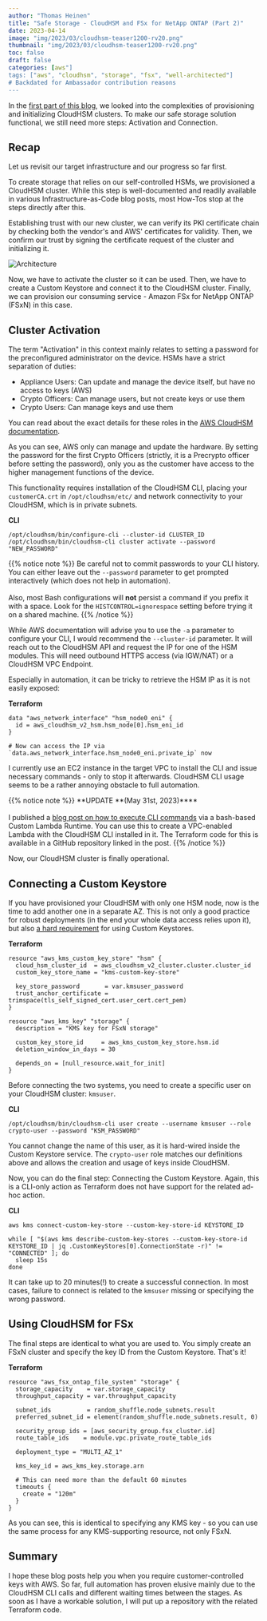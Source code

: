 ```yaml
---
author: "Thomas Heinen"
title: "Safe Storage - CloudHSM and FSx for NetApp ONTAP (Part 2)"
date: 2023-04-14
image: "img/2023/03/cloudhsm-teaser1200-rv20.png"
thumbnail: "img/2023/03/cloudhsm-teaser1200-rv20.png"
toc: false
draft: false
categories: [aws"]
tags: ["aws", "cloudhsm", "storage", "fsx", "well-architected"]
# Backdated for Ambassador contribution reasons
---
```


In the [first part of this blog](https://www.tecracer.com/blog/2023/03/safe-storage-cloudhsm-and-fsx-for-netapp-ontap-part-1.html), we looked into the complexities of provisioning and initializing CloudHSM clusters. To make our safe storage solution functional, we still need more steps: Activation and Connection.

<!--more-->

## Recap

Let us revisit our target infrastructure and our progress so far first.

To create storage that relies on our self-controlled HSMs, we provisioned a CloudHSM cluster. While this step is well-documented and readily available in various Infrastructure-as-Code blog posts, most How-Tos stop at the steps directly after this.

Establishing trust with our new cluster, we can verify its PKI certificate chain by checking both the vendor's and AWS' certificates for validity. Then, we confirm our trust by signing the certificate request of the cluster and initializing it.

![Architecture](/img/2023/03/cloudhsm-architecture.png)

Now, we have to activate the cluster so it can be used. Then, we have to create a Custom Keystore and connect it to the CloudHSM cluster. Finally, we can provision our consuming service - Amazon FSx for NetApp ONTAP (FSxN) in this case.

## Cluster Activation

The term "Activation" in this context mainly relates to setting a password for the preconfigured administrator on the device. HSMs have a strict separation of duties:

- Appliance Users: Can update and manage the device itself, but have no access to keys (AWS)
- Crypto Officers: Can manage users, but not create keys or use them
- Crypto Users: Can manage keys and use them

You can read about the exact details for these roles in the [AWS CloudHSM documentation](https://docs.aws.amazon.com/cloudhsm/latest/userguide/manage-hsm-users-cmu.html#user-permissions-table-cmu).

As you can see, AWS only can manage and update the hardware. By setting the password for the first Crypto Officers (strictly, it is a Precrypto officer before setting the password), only you as the customer have access to the higher management functions of the device.

This functionality requires installation of the CloudHSM CLI, placing your `customerCA.crt` in `/opt/cloudhsm/etc/` and network connectivity to your CloudHSM, which is in private subnets.

**CLI**

```shell
/opt/cloudhsm/bin/configure-cli --cluster-id CLUSTER_ID
/opt/cloudhsm/bin/cloudhsm-cli cluster activate --password "NEW_PASSWORD"
```

{{% notice note %}}
Be careful not to commit passwords to your CLI history. You can either leave out the `--password` parameter to get prompted interactively (which does not help in automation).<br>
<br>
Also, most Bash configurations will **not** persist a command if you prefix it with a space. Look for the `HISTCONTROL=ignorespace` setting before trying it on a shared machine.
{{% /notice %}}

While AWS documentation will advise you to use the `-a` parameter to configure your CLI, I would recommend the `--cluster-id` parameter. It will reach out to the CloudHSM API and request the IP for one of the HSM modules. This will need outbound HTTPS access (via IGW/NAT) or a CloudHSM VPC Endpoint.

Especially in automation, it can be tricky to retrieve the HSM IP as it is not easily exposed:

**Terraform**

```hcl
data "aws_network_interface" "hsm_node0_eni" {
  id = aws_cloudhsm_v2_hsm.hsm_node[0].hsm_eni_id
}

# Now can access the IP via `data.aws_network_interface.hsm_node0_eni.private_ip` now
```

I currently use an EC2 instance in the target VPC to install the CLI and issue necessary commands - only to stop it afterwards. CloudHSM CLI usage seems to be a rather annoying obstacle to full automation.

{{% notice note %}}
**UPDATE **(May 31st, 2023)****<br>
<br>
I published a [blog post on how to execute CLI commands](https://www.tecracer.com/blog/2023/05/run-shell-scripts-as-lambda.html) via a bash-based Custom Lambda Runtime. You can use this to create a VPC-enabled Lambda with the CloudHSM CLI installed in it. The Terraform code for this is available in a GitHub repository linked in the post.
{{% /notice %}}

Now, our CloudHSM cluster is finally operational.

## Connecting a Custom Keystore

If you have provisioned your CloudHSM with only one HSM node, now is the time to add another one in a separate AZ. This is not only a good practice for robust deployments (in the end your whole data access relies upon it), but also [a hard requirement](https://docs.aws.amazon.com/kms/latest/developerguide/create-keystore.html#before-keystore) for using Custom Keystores.

**Terraform**

```hcl
resource "aws_kms_custom_key_store" "hsm" {
  cloud_hsm_cluster_id  = aws_cloudhsm_v2_cluster.cluster.cluster_id
  custom_key_store_name = "kms-custom-key-store"

  key_store_password       = var.kmsuser_password
  trust_anchor_certificate = trimspace(tls_self_signed_cert.user_cert.cert_pem)
}

resource "aws_kms_key" "storage" {
  description = "KMS key for FSxN storage"

  custom_key_store_id     = aws_kms_custom_key_store.hsm.id
  deletion_window_in_days = 30

  depends_on = [null_resource.wait_for_init]
}
```

Before connecting the two systems, you need to create a specific user on your CloudHSM cluster: `kmsuser`.

**CLI**

```shell
/opt/cloudhsm/bin/cloudhsm-cli user create --username kmsuser --role crypto-user --password "KSM_PASSWORD"
```

You cannot change the name of this user, as it is hard-wired inside the Custom Keystore service. The `crypto-user` role matches our definitions above and allows the creation and usage of keys inside CloudHSM.

Now, you can do the final step: Connecting the Custom Keystore. Again, this is a CLI-only action as Terraform does not have support for the related ad-hoc action.

**CLI**

```shell
aws kms connect-custom-key-store --custom-key-store-id KEYSTORE_ID

while [ "$(aws kms describe-custom-key-stores --custom-key-store-id KEYSTORE_ID | jq .CustomKeyStores[0].ConnectionState -r)" != "CONNECTED" ]; do
  sleep 15s
done
```

It can take up to 20 minutes(!) to create a successful connection. In most cases, failure to connect is related to the `kmsuser` missing or specifying the wrong password.

## Using CloudHSM for FSx

The final steps are identical to what you are used to. You simply create an FSxN cluster and specify the key ID from the Custom Keystore. That's it!

**Terraform**

```hcl
resource "aws_fsx_ontap_file_system" "storage" {
  storage_capacity    = var.storage_capacity
  throughput_capacity = var.throughput_capacity

  subnet_ids          = random_shuffle.node_subnets.result
  preferred_subnet_id = element(random_shuffle.node_subnets.result, 0)

  security_group_ids = [aws_security_group.fsx_cluster.id]
  route_table_ids    = module.vpc.private_route_table_ids

  deployment_type = "MULTI_AZ_1"

  kms_key_id = aws_kms_key.storage.arn

  # This can need more than the default 60 minutes
  timeouts {
    create = "120m"
  }
}
```

As you can see, this is identical to specifying any KMS key - so you can use the same process for any KMS-supporting resource, not only FSxN.

## Summary

I hope these blog posts help you when you require customer-controlled keys with AWS. So far, full automation has proven elusive mainly due to the CloudHSM CLI calls and different waiting times between the stages. As soon as I have a workable solution, I will put up a repository with the related Terraform code.
